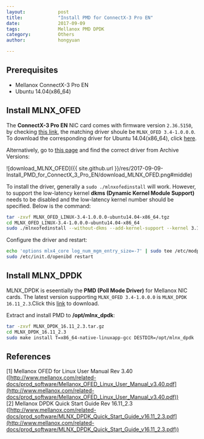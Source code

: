 ```yaml
---
layout:            post
title:             "Install PMD for ConnectX-3 Pro EN"
date:              2017-09-09
tags:              Mellanox PMD DPDK
category:          Others
author:            hongyuan

---
```


## Prerequisites
 * Mellanox ConnectX-3 Pro EN
 * Ubuntu 14.04(x86_64)

## Install MLNX_OFED

The **ConnectX-3 Pro EN** NIC card comes with firmware version `2.36.5150`, by checking [this link](http://www.mellanox.com/page/mlnx_ofed_matrix?mtag=linux_sw_drivers), the matching driver shoule be `MLNX_OFED 3.4-1.0.0.0`. To download the corresponding driver for Ubuntu 14.04(x86_64), click [here](http://www.mellanox.com/page/mlnx_ofed_eula?mtag=linux_sw_drivers&mrequest=downloads&mtype=ofed&mver=MLNX_OFED-3.4-1.0.0.0&mname=MLNX_OFED_LINUX-3.4-1.0.0.0-ubuntu14.04-x86_64.tgz).

Alternatively, go to [this page](http://www.mellanox.com/page/products_dyn?product_family=26&mtag=linux) and find the correct driver from Archive Versions:

![download_MLNX_OFED]({{ site.github.url }}/res/2017-09-09-Install_PMD_for_ConnectX_3_Pro_EN/download_MLNX_OFED.png#middle)

To install the driver, generally a `sudo ./mlnxofedinstall` will work. However, to support the low-latency kernel **dkms (Dynamic Kernel Module Support)** needs to be disabled and the low-latency kernel number should be specified. Below is the command:

```bash
tar -zxvf MLNX_OFED_LINUX-3.4-1.0.0.0-ubuntu14.04-x86_64.tgz
cd MLNX_OFED_LINUX-3.4-1.0.0.0-ubuntu14.04-x86_64
sudo ./mlnxofedinstall --without-dkms --add-kernel-support --kernel 3.17.0-031700-lowlatency --without-fw-update --force
```

Configure the driver and restart:

```bash
echo 'options mlx4_core log_num_mgm_entry_size=-7' | sudo tee /etc/modprobe.d/mlx4_core.conf
sudo /etc/init.d/openibd restart
```

## Install MLNX_DPDK

MLNX_DPDK is eseentially the **PMD (Poll Mode Driver)** for Mellanox NIC cards. The latest version supporting `MLNX_OFED 3.4-1.0.0.0` is `MLNX_DPDK 16.11_2.3`.Click this [link](http://www.mellanox.com/downloads/Drivers/MLNX_DPDK_16.11_2.3.tar.gz) to download.

Extract and install PMD to **/opt/mlnx_dpdk**:

```bash
tar -zxvf MLNX_DPDK_16.11_2.3.tar.gz
cd MLNX_DPDK_16.11_2.3
sudo make install T=x86_64-native-linuxapp-gcc DESTDIR=/opt/mlnx_dpdk
```

## References
[1] Mellanox OFED for Linux User Manual Rev 3.40 ([http://www.mellanox.com/related-docs/prod_software/Mellanox_OFED_Linux_User_Manual_v3.40.pdf](http://www.mellanox.com/related-docs/prod_software/Mellanox_OFED_Linux_User_Manual_v3.40.pdf))  
[2] Mellanox DPDK Quick Start Guide Rev 16.11_2.3 ([http://www.mellanox.com/related-docs/prod_software/MLNX_DPDK_Quick_Start_Guide_v16.11_2.3.pdf](http://www.mellanox.com/related-docs/prod_software/MLNX_DPDK_Quick_Start_Guide_v16.11_2.3.pdf))  
